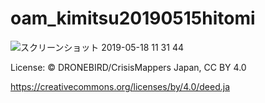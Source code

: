 # oam_kimitsu20190515hitomi

![スクリーンショット 2019-05-18 11 31 44](https://user-images.githubusercontent.com/416977/57978827-58a93500-7a4f-11e9-89b7-2855c6d5d88c.jpg)

License:
© DRONEBIRD/CrisisMappers Japan, CC BY 4.0

https://creativecommons.org/licenses/by/4.0/deed.ja
